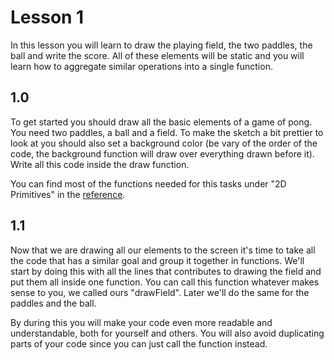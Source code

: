 # Lesson 1
In this lesson you will learn to draw the playing field, the two paddles, the ball and write the score. All of these elements will be static and you will learn how to aggregate similar operations into a single function.
## 1.0
To get started you should draw all the basic elements of a game of pong. You need two paddles, a ball and a field. To make the sketch a bit prettier to look at you should also set a background color (be vary of the order of the code, the background function will draw over everything drawn before it). 
Write all this code inside the draw function. 

You can find most of the functions needed for this tasks under "2D Primitives" in the  [reference](https://processing.org/reference/). 

## 1.1
Now that we are drawing all our elements to the screen it's time to take all the code that has a similar goal and group it together in functions. We'll start by doing this with all the lines that contributes to drawing the field and put them all inside one function. You can call this function whatever makes sense to you, we called ours "drawField". Later we'll do the same for the paddles and the ball.

By during this you will make your code even more readable and understandable, both for yourself and others. You will also avoid duplicating parts of your code since you can just call the function instead.